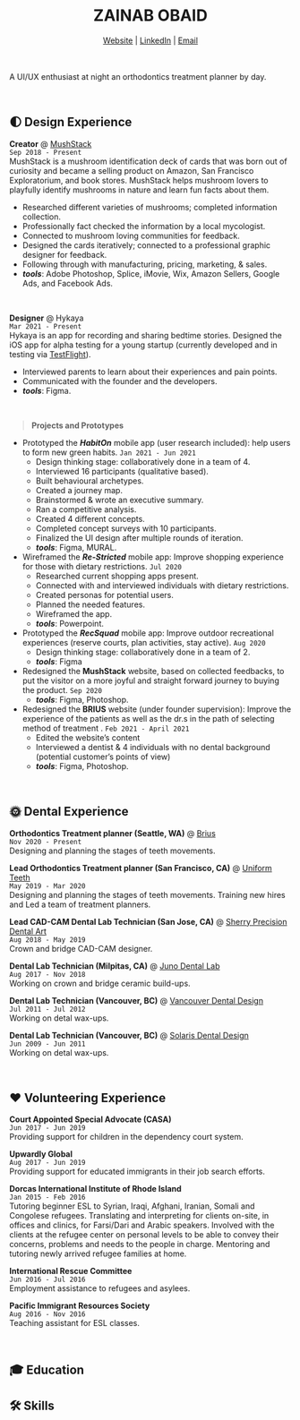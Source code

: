 # <center>ZAINAB OBAID</center>
<center>
  <a href="http://zazee.xyz">Website</a> | <a href="https://www.linkedin.com/in/zainab-obaid/">LinkedIn</a> | <a href="mailto:zainababdobaid@gmail.com">Email</a>
</center>
<br>
<br>

A UI/UX enthusiast at night an orthodontics treatment planner by day. <br>

<br>

## 🌓 Design Experience

**Creator** @ [MushStack](https://www.mushstack.com/)<br>
`Sep 2018 - Present` <br>
MushStack is a mushroom identification deck of cards that was born out of curiosity and became a selling product on Amazon, San Francisco Exploratorium, and book stores. MushStack helps mushroom lovers to playfully identify mushrooms in nature and learn fun facts about them.
  - Researched different varieties of mushrooms; completed information collection.
  - Professionally fact checked the information by a local mycologist.
  - Connected to mushroom loving communities for feedback.
  - Designed the cards iteratively; connected to a professional graphic designer for feedback.
  - Following through with manufacturing, pricing, marketing, & sales.
  - _**tools**_: Adobe Photoshop, Splice, iMovie, Wix, Amazon Sellers, Google Ads, and Facebook Ads.

<br>

**Designer** @ Hykaya<br>
`Mar 2021 - Present` <br>
Hykaya is an app for recording and sharing bedtime stories. Designed the iOS app for alpha testing for a young startup (currently developed and in testing via [TestFlight](https://testflight.apple.com/join/Sb5eNziE)).
   - Interviewed parents to learn about their experiences and pain points.
   - Communicated with the founder and the developers.
   - _**tools**_: Figma.

<br>

> **Projects and Prototypes**

- Prototyped the ***HabitOn*** mobile app (user research included): help users to form new green habits. `Jan 2021 - Jun 2021`
  - Design thinking stage: collaboratively done in a team of 4.
  - Interviewed 16 participants (qualitative based).
  - Built behavioural archetypes.
  - Created a journey map.
  - Brainstormed & wrote an executive summary.
  - Ran a competitive analysis.
  - Created 4 different concepts.
  - Completed concept surveys with 10 participants.
  - Finalized the UI design after multiple rounds of iteration.
  - _**tools**_: Figma, MURAL.
- Wireframed the ***Re-Stricted*** mobile app: Improve shopping experience for those with dietary restrictions. `Jul 2020`
  - Researched current shopping apps present.
  - Connected with and interviewed individuals with dietary restrictions.
  - Created personas for potential users.
  - Planned the needed features.
  - Wireframed the app.
  - _**tools**_: Powerpoint.
- Prototyped the ***RecSquad*** mobile app: Improve outdoor recreational experiences (reserve courts, plan activities, stay active). `Aug 2020`
  - Design thinking stage: collaboratively done in a team of 2.
  - _**tools**_: Figma
- Redesigned the **MushStack** website, based on collected feedbacks, to put the visitor on a more joyful and straight forward journey to buying the product. `Sep 2020`
  - _**tools**_: Figma, Photoshop.
- Redesigned the **BRIUS** website (under founder supervision):  Improve the experience of the patients as well as the dr.s in the path of selecting method of treatment . `Feb 2021 - April 2021`
  - Edited the website’s content 
  - Interviewed a dentist & 4 individuals with no dental background (potential customer’s points of view)
  - _**tools**_: Figma, Photoshop.




<br>

## 🌞 Dental Experience

**Orthodontics Treatment planner (Seattle, WA)** @ [Brius](https://brius.com/)<br>
`Nov 2020 - Present` <br>
Designing and planning the stages of teeth movements.

**Lead Orthodontics Treatment planner (San Francisco, CA)** @ [Uniform Teeth](https://www.uniformteeth.com/)<br>
`May 2019 - Mar 2020` <br>
Designing and planning the stages of teeth movements. Training new hires and Led a team of treatment planners.

**Lead CAD-CAM Dental Lab Technician (San Jose, CA)** @ [Sherry Precision Dental Art](https://sherryprecision.com/)<br>
`Aug 2018 - May 2019` <br>
Crown and bridge CAD-CAM designer.

**Dental Lab Technician (Milpitas, CA)** @ [Juno Dental Lab]()<br>
`Aug 2017 - Nov 2018` <br>
Working on crown and bridge ceramic build-ups.

**Dental Lab Technician (Vancouver, BC)** @ [Vancouver Dental Design]()<br>
`Jul 2011 - Jul 2012` <br>
Working on detal wax-ups.

**Dental Lab Technician (Vancouver, BC)** @ [Solaris Dental Design]()<br> 
`Jun 2009 - Jun 2011` <br>
Working on detal wax-ups.


<br>

## ❤️ Volunteering Experience
**Court Appointed Special Advocate (CASA)**<br>
`Jun 2017 - Jun 2019` <br>
Providing support for children in the dependency court system.

**Upwardly Global**<br>
`Aug 2017 - Jun 2019` <br>
Providing support for educated immigrants in their job search efforts.

**Dorcas International Institute of Rhode Island**<br>
`Jan 2015 - Feb 2016` <br>
Tutoring beginner ESL to Syrian, Iraqi, Afghani, Iranian, Somali and Congolese refugees. Translating and interpreting for clients on-site, in offices and clinics, for Farsi/Dari and Arabic speakers. Involved with the clients at the refugee center on personal levels to be able to convey their concerns, problems and needs to the people in charge. Mentoring and tutoring newly arrived refugee families at home.

**International Rescue Committee** <br> 
`Jun 2016 - Jul 2016` <br>
Employment assistance to refugees and asylees.

**Pacific Immigrant Resources Society** <br>
`Aug 2016 - Nov 2016` <br>
Teaching assistant for ESL classes.


<br>

## 🎓 Education

## 🛠 Skills
